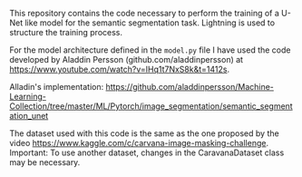 This repository contains the code necessary to perform the training of a U-Net like model for the semantic segmentation task. Lightning is used to structure the training process.

For the model architecture defined in the `model.py` file I have used the code developed by 
Aladdin Persson (github.com/aladdinpersson) at https://www.youtube.com/watch?v=IHq1t7NxS8k&t=1412s.

Alladin's implementation:
https://github.com/aladdinpersson/Machine-Learning-Collection/tree/master/ML/Pytorch/image_segmentation/semantic_segmentation_unet

The dataset used with this code is the same as the one proposed by the video 
https://www.kaggle.com/c/carvana-image-masking-challenge. 
Important: To use another dataset, changes in the CaravanaDataset class may be necessary.
